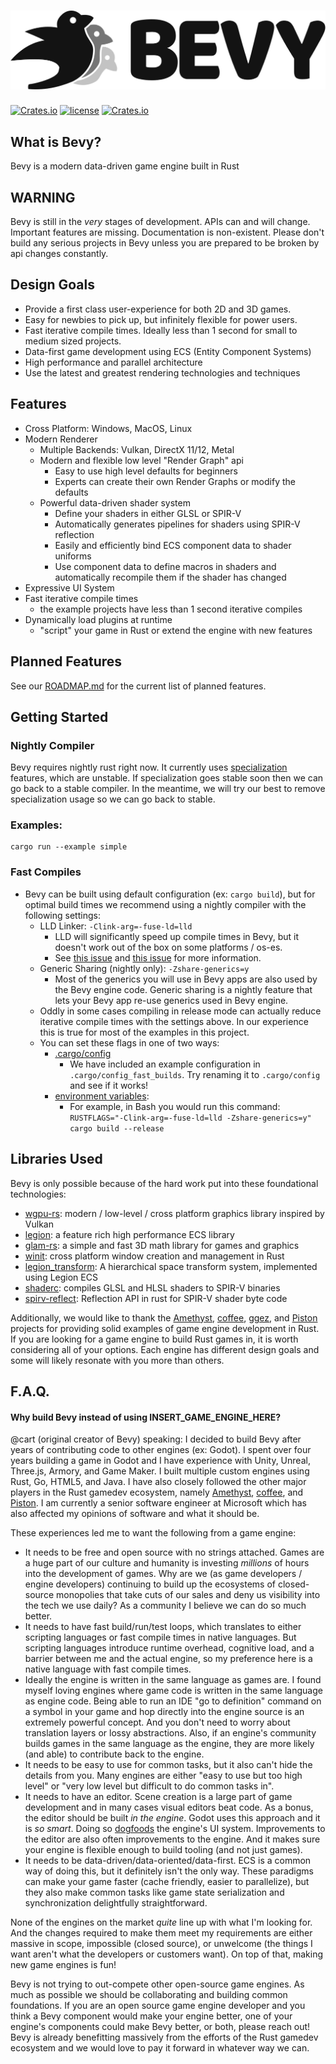 # ![Bevy](assets/bevy_logo_light.svg)
[![Crates.io](https://img.shields.io/crates/v/bevy.svg)](https://crates.io/crates/bevy)
[![license](https://img.shields.io/badge/license-MIT-blue.svg)](https://github.com/bevyengine/bevy/LICENSE)
[![Crates.io](https://img.shields.io/crates/d/bevy.svg)](https://crates.io/crates/bevy)

## What is Bevy?

Bevy is a modern data-driven game engine built in Rust

## WARNING

Bevy is still in the _very_ stages of development. APIs can and will change. Important features are missing. Documentation is non-existent. Please don't build any serious projects in Bevy unless you are prepared to be broken by api changes constantly.

## Design Goals

* Provide a first class user-experience for both 2D and 3D games.
* Easy for newbies to pick up, but infinitely flexible for power users.
* Fast iterative compile times. Ideally less than 1 second for small to medium sized projects.
* Data-first game development using ECS (Entity Component Systems)
* High performance and parallel architecture
* Use the latest and greatest rendering technologies and techniques

## Features

* Cross Platform: Windows, MacOS, Linux
* Modern Renderer
    * Multiple Backends: Vulkan, DirectX 11/12, Metal
    * Modern and flexible low level "Render Graph" api
        * Easy to use high level defaults for beginners 
        * Experts can create their own Render Graphs or modify the defaults
    * Powerful data-driven shader system
        * Define your shaders in either GLSL or SPIR-V
        * Automatically generates pipelines for shaders using SPIR-V reflection
        * Easily and efficiently bind ECS component data to shader uniforms
        * Use component data to define macros in shaders and automatically recompile them if the shader has changed
* Expressive UI System
* Fast iterative compile times
    * the example projects have less than 1 second iterative compiles
* Dynamically load plugins at runtime
    * "script" your game in Rust or extend the engine with new features

## Planned Features

See our [ROADMAP.md](ROADMAP.md) for the current list of planned features.

## Getting Started

### Nightly Compiler

Bevy requires nightly rust right now. It currently uses [specialization](https://github.com/rust-lang/rfcs/blob/master/text/1210-impl-specialization.md) features, which are unstable. If specialization goes stable soon then we can go back to a stable compiler. In the meantime, we will try our best to remove specialization usage so we can go back to stable.

### Examples:

```
cargo run --example simple
```

### Fast Compiles

* Bevy can be built using default configuration (ex: ```cargo build```), but for optimal build times we recommend using a nightly compiler with the following settings:
    * LLD Linker: ```-Clink-arg=-fuse-ld=lld```
        * LLD will significantly speed up compile times in Bevy, but it doesn't work out of the box on some platforms / os-es.
        * See [this issue](https://github.com/rust-lang/rust/issues/39915) and [this issue](https://github.com/rust-gamedev/wg/issues/50) for more information.
    * Generic Sharing (nightly only): ```-Zshare-generics=y```
        * Most of the generics you will use in Bevy apps are also used by the Bevy engine code. Generic sharing is a nightly feature that lets your Bevy app re-use generics used in Bevy engine.
    * Oddly in some cases compiling in release mode can actually reduce iterative compile times with the settings above. In our experience this is true for most of the examples in this project.
    * You can set these flags in one of two ways:
        * [.cargo/config](https://doc.rust-lang.org/cargo/reference/config.html)
            * We have included an example configuration in ```.cargo/config_fast_builds```. Try renaming it to ```.cargo/config``` and see if it works!
        * [environment variables](https://doc.rust-lang.org/cargo/reference/environment-variables.html):
            * For example, in Bash you would run this command: ```RUSTFLAGS="-Clink-arg=-fuse-ld=lld -Zshare-generics=y" cargo build --release```

## Libraries Used

Bevy is only possible because of the hard work put into these foundational technologies:

* [wgpu-rs](https://github.com/gfx-rs/wgpu-rs): modern / low-level / cross platform graphics library inspired by Vulkan
* [legion](https://github.com/TomGillen/legion): a feature rich high performance ECS library
* [glam-rs](https://github.com/bitshifter/glam-rs): a simple and fast 3D math library for games and graphics
* [winit](https://github.com/rust-windowing/winit): cross platform window creation and management in Rust
* [legion_transform](https://github.com/AThilenius/legion_transform): A hierarchical space transform system, implemented using Legion ECS
* [shaderc](https://github.com/google/shaderc-rs): compiles GLSL and HLSL shaders to SPIR-V binaries
* [spirv-reflect](https://github.com/gwihlidal/spirv-reflect-rs): Reflection API in rust for SPIR-V shader byte code


Additionally, we would like to thank the [Amethyst](https://github.com/amethyst/amethyst), [coffee](https://github.com/hecrj/coffee), [ggez](https://github.com/ggez/ggez), and [Piston](https://github.com/PistonDevelopers/piston) projects for providing solid examples of game engine development in Rust. If you are looking for a game engine to build Rust games in, it is worth considering all of your options. Each engine has different design goals and some will likely resonate with you more than others. 

## F.A.Q.

#### Why build Bevy instead of using INSERT_GAME_ENGINE_HERE?

@cart (original creator of Bevy) speaking: I decided to build Bevy after years of contributing code to other engines (ex: Godot). I spent over four years building a game in Godot and I have experience with Unity, Unreal, Three.js, Armory, and Game Maker. I built multiple custom engines using Rust, Go, HTML5, and Java. I have also closely followed the other major players in the Rust gamedev ecosystem, namely [Amethyst](https://github.com/amethyst/amethyst), [coffee](https://github.com/hecrj/coffee), and [Piston](https://github.com/PistonDevelopers/piston). I am currently a senior software engineer at Microsoft which has also affected my opinions of software and what it should be.

These experiences led me to want the following from a game engine:

* It needs to be free and open source with no strings attached. Games are a huge part of our culture and humanity is investing _millions_ of hours into the development of games. Why are we (as game developers / engine developers) continuing to build up the ecosystems of closed-source monopolies that take cuts of our sales and deny us visibility into the tech we use daily? As a community I believe we can do so much better.
* It needs to have fast build/run/test loops, which translates to either scripting languages or fast compile times in native languages. But scripting languages introduce runtime overhead, cognitive load, and a barrier between me and the actual engine, so my preference here is a native language with fast compile times. 
* Ideally the engine is written in the same language as games are. I found myself loving engines where game code is written in the same language as engine code. Being able to run an IDE "go to definition" command on a symbol in your game and hop directly into the engine source is an extremely powerful concept. And you don't need to worry about translation layers or lossy abstractions. Also, if an engine's community builds games in the same language as the engine, they are more likely (and able) to contribute back to the engine.
* It needs to be easy to use for common tasks, but it also can't hide the details from you. Many engines are either "easy to use but too high level" or "very low level but difficult to do common tasks in".
* It needs to have an editor. Scene creation is a large part of game development and in many cases visual editors beat code. As a bonus, the editor should be built _in the engine_. Godot uses this approach and it is _so smart_. Doing so [dogfoods](https://en.wikipedia.org/wiki/Eating_your_own_dog_food) the engine's UI system. Improvements to the editor are also often improvements to the engine. And it makes sure your engine is flexible enough to build tooling (and not just games).
* It needs to be data-driven/data-oriented/data-first. ECS is a common way of doing this, but it definitely isn't the only way. These paradigms can make your game faster (cache friendly, easier to parallelize), but they also make common tasks like game state serialization and synchronization delightfully straightforward.

None of the engines on the market _quite_ line up with what I'm looking for. And the changes required to make them meet my requirements are either massive in scope, impossible (closed source), or unwelcome (the things I want aren't what the developers or customers want). On top of that, making new game engines is fun!

Bevy is not trying to out-compete other open-source game engines. As much as possible we should be collaborating and building common foundations. If you are an open source game engine developer and you think a Bevy component would make your engine better, one of your engine's components could make Bevy better, or both, please reach out! Bevy is already benefitting massively from the efforts of the Rust gamedev ecosystem and we would love to pay it forward in whatever way we can.